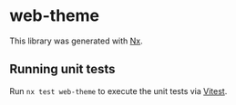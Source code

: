 # web-theme

This library was generated with [Nx](https://nx.dev).

## Running unit tests

Run `nx test web-theme` to execute the unit tests via [Vitest](https://vitest.dev/).
